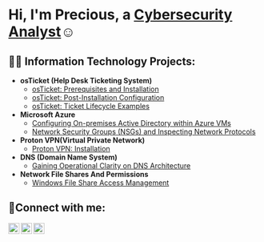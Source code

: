 <h1>Hi, I'm Precious, a <a href="https://linkedin.com/in/precious-ugwuadu-cybersecurityanalyst">Cybersecurity Analyst</a>☺</h1>

<h2>👨‍💻 Information Technology Projects:</h2>

- <b>osTicket (Help Desk Ticketing System)</b>
  - [osTicket: Prerequisites and Installation](https://github.com/precious-ugwuadu/osticket-prereqs)
  - [osTicket: Post-Installation Configuration](https://github.com/precious-ugwuadu/post-install-config)
  - [osTicket: Ticket Lifecycle Examples](https://github.com/precious-ugwuadu/ticket-lifecycle)
- <b>Microsoft Azure</b>
  - [Configuring On-premises Active Directory within Azure VMs](https://github.com/Precious-Ugwuadu/Active-Directory)
  - [Network Security Groups (NSGs) and Inspecting Network Protocols](https://github.com/precious-ugwuadu/azure-network-protocols)
 - <b>Proton VPN(Virtual Private Network)</b>
   - [Proton VPN: Installation](https://github.com/Precious-Ugwuadu/Install-vpn) 
  - <b>DNS (Domain Name System)</b>
    - [Gaining Operational Clarity on DNS Architecture](https://github.com/Precious-Ugwuadu/DNS-Practice-)
  - <b>Network File Shares And Permissions </b>
    - [Windows File Share Access Management](https://github.com/Precious-Ugwuadu/DNS-Practice-) 
<h2>🤳Connect with me:</h2>

[<img align="left" alt="precious | Twitter" width="22px" src="https://cdn.jsdelivr.net/npm/simple-icons@v3/icons/twitter.svg" />][twitter]
[<img align="left" alt="precious | LinkedIn" width="22px" src="https://cdn.jsdelivr.net/npm/simple-icons@v3/icons/linkedin.svg" />][linkedin]
[<img align="left" alt="precious | Instagram" width="22px" src="https://cdn.jsdelivr.net/npm/simple-icons@v3/icons/instagram.svg" />][instagram]

[twitter]: https://twitter.com/
[instagram]: https://www.instagram.com/
[linkedin]: https://linkedin.com/in/precious-ugwuadu-cybersecurityanalyst
